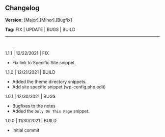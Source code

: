 ## Changelog

**Version:** [Major].[Minor].[Bugfix]

**Tag:** FIX | UPDATE | BUGS | BUILD

---

<br>

1.1.1 | 12/22/2021 | FIX
- Fix link to Specific Site snippet.

1.1.0 | 12/21/2021 | BUILD
- Added the theme directory snippets.
- Add site specific snippet (wp-config.php edit)

1.0.1 | 12/30/2021 | BUGS
- Bugfixes to the notes
- Added the `Only On This Page` snippet.

1.0.0 | 11/30/2021 | BUILD
- Initial commit
